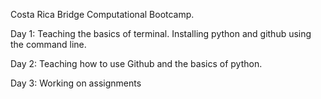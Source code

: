 Costa Rica Bridge
Computational Bootcamp.

Day 1: Teaching the basics of terminal. Installing python and github using the command line.

Day 2: Teaching how to use Github and the basics of python.

Day 3: Working on assignments
